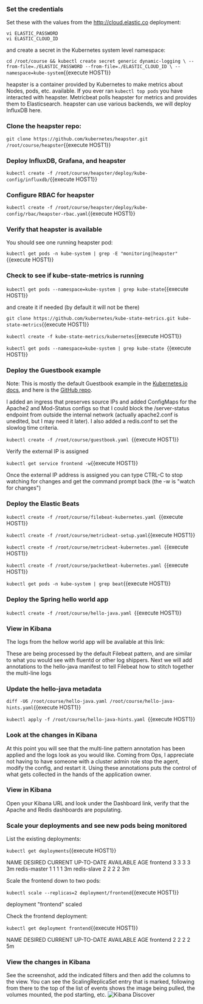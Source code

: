 ### Set the credentials
Set these with the values from the http://cloud.elastic.co deployment:

```
vi ELASTIC_PASSWORD
vi ELASTIC_CLOUD_ID
```

and create a secret in the Kubernetes system level namespace:


`cd /root/course && kubectl create secret generic dynamic-logging \
--from-file=./ELASTIC_PASSWORD --from-file=./ELASTIC_CLOUD_ID \
--namespace=kube-system`{{execute HOST1}}


heapster is a container provided by Kubernetes to make metrics about Nodes, pods, etc. available.  If you ever ran `kubectl top pods` you have interacted with heapster. Metricbeat polls heapster for metrics and provides them to Elasticsearch. heapster can use various backends, we will deploy InfluxDB here.

### Clone the heapster repo:

`git clone https://github.com/kubernetes/heapster.git /root/course/heapster`{{execute HOST1}}

### Deploy InfluxDB, Grafana, and heapster

`kubectl create -f /root/course/heapster/deploy/kube-config/influxdb/`{{execute HOST1}}

### Configure RBAC for heapster

`kubectl create -f /root/course/heapster/deploy/kube-config/rbac/heapster-rbac.yaml`{{execute HOST1}}

### Verify that heapster is available

You should see one running heapster pod:

`kubectl get pods -n kube-system | grep -E "monitoring|heapster"`{{execute HOST1}}

### Check to see if kube-state-metrics is running

`kubectl get pods --namespace=kube-system | grep kube-state`{{execute HOST1}}

and create it if needed (by default it will not be there)


`git clone https://github.com/kubernetes/kube-state-metrics.git kube-state-metrics`{{execute HOST1}}

`kubectl create -f kube-state-metrics/kubernetes`{{execute HOST1}}

`kubectl get pods --namespace=kube-system | grep kube-state `{{execute HOST1}}



### Deploy the Guestbook example
Note: This is mostly the default Guestbook example in the [Kubernetes.io docs](https://kubernetes.io/docs/tutorials/stateless-application/guestbook/), and here is the [GitHub repo](https://github.com/kubernetes/examples/blob/master/guestbook/all-in-one/guestbook-all-in-one.yaml).

I added an ingress that preserves source IPs and added ConfigMaps for the Apache2 and Mod-Status configs so that I could block the /server-status endpoint from outside the internal network (actually apache2.conf is unedited, but I may need it later).  I also added a redis.conf to set the slowlog time criteria.


`kubectl create -f /root/course/guestbook.yaml `{{execute HOST1}}

Verify the external IP is assigned


`kubectl get service frontend -w`{{execute HOST1}}

Once the external IP address is assigned you can type CTRL-C to stop watching for changes and get the command prompt back (the -w is "watch for changes")

### Deploy the Elastic Beats

`kubectl create -f /root/course/filebeat-kubernetes.yaml `{{execute HOST1}}

`kubectl create -f /root/course/metricbeat-setup.yaml`{{execute HOST1}}

`kubectl create -f /root/course/metricbeat-kubernetes.yaml `{{execute HOST1}}

`kubectl create -f /root/course/packetbeat-kubernetes.yaml `{{execute HOST1}}

`kubectl get pods -n kube-system | grep beat`{{execute HOST1}}

### Deploy the Spring hello world app

`kubectl create -f /root/course/hello-java.yaml `{{execute HOST1}}

### View in Kibana
The logs from the hellow world app will be available at this link:

These are being processed by the default Filebeat pattern, and are similar to what you would see with fluentd or other log shippers.  Next we will add annotations to the hello-java manifest to tell Filebeat how to stitch together the multi-line logs

### Update the hello-java metadata

`diff -U6 /root/course/hello-java.yaml /root/course/hello-java-hints.yaml`{{execute HOST1}}

`kubectl apply -f /root/course/hello-java-hints.yaml `{{execute HOST1}}

### Look at the changes in Kibana
At this point you will see that the multi-line pattern annotation has been applied and the logs look as you would like. Coming from Ops, I appreciate not having to have someone with a cluster admin role stop the agent, modify the config, and restart it.  Using these annotations puts the control of what gets collected in the hands of the application owner.

### View in Kibana

Open your Kibana URL and look under the Dashboard link, verify that the Apache and Redis dashboards are populating.

### Scale your deployments and see new pods being monitored
List the existing deployments:

`kubectl get deployments`{{execute HOST1}}

NAME           DESIRED   CURRENT   UP-TO-DATE   AVAILABLE   AGE
frontend       3         3         3            3           3m
redis-master   1         1         1            1           3m
redis-slave    2         2         2            2           3m


Scale the frontend down to two pods:

`kubectl scale --replicas=2 deployment/frontend`{{execute HOST1}}

deployment "frontend" scaled


Check the frontend deployment:

`kubectl get deployment frontend`{{execute HOST1}}

NAME       DESIRED   CURRENT   UP-TO-DATE   AVAILABLE   AGE
frontend   2         2         2            2           5m


### View the changes in Kibana
See the screenshot, add the indicated filters and then add the columns to the view.  You can see the ScalingReplicaSet entry that is marked, following from there to the top of the list of events shows the image being pulled, the volumes mounted, the pod starting, etc.
![Kibana Discover](https://raw.githubusercontent.com/elastic/examples/master/MonitoringKubernetes/scaling-discover.png)
